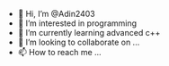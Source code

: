- 👋 Hi, I’m @Adin2403
- 👀 I’m interested in programming
- 🌱 I’m currently learning advanced c++
- 💞️ I’m looking to collaborate on ...
- 📫 How to reach me ...


<!---
Adin2403/Adin2403 is a ✨ special ✨ repository because its `README.md` (this file) appears on your GitHub profile.
You can click the Preview link to take a look at your changes.
--->
